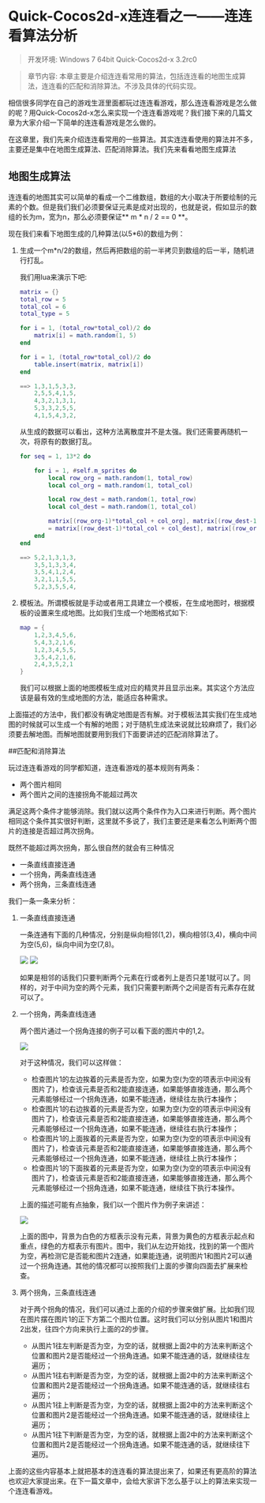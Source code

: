 # Quick-Cocos2d-x连连看之一——连连看算法分析

> 开发环境:
Windows 7 64bit
Quick-Cocos2d-x 3.2rc0

>章节内容:
本章主要是介绍连连看常用的算法，包括连连看的地图生成算法，连连看的匹配和消除算法。不涉及具体的代码实现。

相信很多同学在自己的游戏生涯里面都玩过连连看游戏，那么连连看游戏是怎么做的呢？用Quick-Cocos2d-x怎么来实现一个连连看游戏呢？我们接下来的几篇文章为大家介绍一下简单的连连看游戏是怎么做的。

在这章里，我们先来介绍连连看常用的一些算法。其实连连看使用的算法并不多，主要还是集中在地图生成算法、匹配消除算法。我们先来看看地图生成算法

## 地图生成算法

连连看的地图其实可以简单的看成一个二维数组，数组的大小取决于所要绘制的元素的个数。但是我们我们必须要保证元素是成对出现的，也就是说，假如显示的数组的长为m，宽为n，那么必须要保证** m \* n / 2 == 0 **。

现在我们来看下地图生成的几种算法(以5*6)的数组为例：

1. 生成一个m*n/2的数组，然后再把数组的前一半拷贝到数组的后一半，随机进行打乱。

    我们用lua来演示下吧:

    ```lua
    matrix = {}
    total_row = 5
    total_col = 6
    total_type = 5

    for i = 1, (total_row*total_col)/2 do
        matrix[i] = math.random(1, 5)
    end

    for i = 1, (total_row*total_col)/2 do
        table.insert(matrix, matrix[i])
    end
    
    ==> 1,3,1,5,3,3,
        2,5,5,4,1,5,
        4,3,2,1,3,1,
        5,3,3,2,5,5,
        4,1,5,4,3,2,
    ```
    从生成的数据可以看出，这种方法离散度并不是太强。我们还需要再随机一次，将原有的数据打乱。
    
    ```lua
    for seq = 1, 13*2 do

        for i = 1, #self.m_sprites do
            local row_org = math.random(1, total_row)
            local col_org = math.random(1, total_col)

            local row_dest = math.random(1, total_row)
            local col_dest = math.random(1, total_col)

            matrix[(row_org-1)*total_col + col_org], matrix[(row_dest-1)*total_col + col_dest]
            = matrix[(row_dest-1)*total_col + col_dest], matrix[(row_org-1)*total_col + col_org]
        end
    end
    
    ==> 5,2,1,3,1,3,
        3,5,1,3,3,4,
        3,5,4,1,2,4,
        3,2,1,1,5,5,
        5,2,3,5,5,4,
    
	```

2. 模板法。所谓模板就是手动或者用工具建立一个模板，在生成地图时，根据模板的设置来生成地图。比如我们生成一个地图格式如下:

	```lua
    map = {
    	1,2,3,4,5,6,
        5,4,3,2,1,6,
        1,2,3,4,5,5,
        3,5,4,2,1,6,
        2,4,3,5,2,1
    }
    ```
    我们可以根据上面的地图模板生成对应的精灵并且显示出来。其实这个方法应该是最有效的生成地图的方法，能适应各种需求。

上面描述的方法中，我们都没有确定地图是否有解。对于模板法其实我们在生成地图的时候就可以生成一个有解的地图；对于随机生成法来说就比较麻烦了，我们必须要去解地图。而解地图就要用到我们下面要讲述的匹配消除算法了。

##匹配和消除算法

玩过连连看游戏的同学都知道，连连看游戏的基本规则有两条：

* 两个图片相同
* 两个图片之间的连接拐角不能超过两次

满足这两个条件才能够消除。我们就以这两个条件作为入口来进行判断。两个图片相同这个条件其实很好判断，这里就不多说了，我们主要还是来看怎么判断两个图片的连接是否超过两次拐角。

既然不能超过两次拐角，那么很自然的就会有三种情况

* 一条直线直接连通
* 一个拐角，两条直线连通
* 两个拐角，三条直线连通

我们一条一条来分析：

1. 一条直线直接连通

	一条连通有下面的几种情况，分别是纵向相邻(1,2)，横向相邻(3,4)，横向中间为空(5,6)，纵向中间为空(7,8)。
    
    ![](res/link_type1.png) ![](res/link_type1_2.png)
    
    如果是相邻的话我们只要判断两个元素在行或者列上是否只差1就可以了。同样的，对于中间为空的两个元素，我们只需要判断两个之间是否有元素存在就可以了。
    
2. 一个拐角，两条直线连通
	
    两个图片通过一个拐角连接的例子可以看下面的图片中的1,2。
    
    ![](res/link_type2.png)
    
    对于这种情况，我们可以这样做：
	
    * 检查图片1的左边挨着的元素是否为空，如果为空(为空的项表示中间没有图片了)，检查该元素是否和2能直接连通，如果能够直接连通，那么两个元素能够经过一个拐角连通，如果不能连通，继续往左执行本操作；
    * 检查图片1的右边挨着的元素是否为空，如果为空(为空的项表示中间没有图片了)，检查该元素是否和2能直接连通，如果能够直接连通，那么两个元素能够经过一个拐角连通，如果不能连通，继续往右执行本操作；
    * 检查图片1的上面挨着的元素是否为空，如果为空(为空的项表示中间没有图片了)，检查该元素是否和2能直接连通，如果能够直接连通，那么两个元素能够经过一个拐角连通，如果不能连通，继续往上执行本操作；
    * 检查图片1的下面挨着的元素是否为空，如果为空(为空的项表示中间没有图片了)，检查该元素是否和2能直接连通，如果能够直接连通，那么两个元素能够经过一个拐角连通，如果不能连通，继续往下执行本操作。

	上面的描述可能有点抽象，我们以一个图片作为例子来讲述：
    
    ![](./res/link_onecorner.png)
    
    上面的图中，背景为白色的方框表示没有元素，背景为黄色的方框表示起点和重点，绿色的方框表示有图片。图中，我们从左边开始找，找到的第一个图片为空，再检测它是否能和图片2连通，如果能连通，说明图片1和图片2可以通过一个拐角连通。其他的情况都可以按照我们上面的步骤向四面去扩展来检查。
    
3. 两个拐角，三条直线连通

	对于两个拐角的情况，我们可以通过上面的介绍的步骤来做扩展。比如我们现在图片摆在图片1的正下方第二个图片位置。这时我们可以分别从图片1和图片2出发，往四个方向来执行上面的2的步骤。
    * 从图片1往左判断是否为空，为空的话，就根据上面2中的方法来判断这个位置和图片2是否能经过一个拐角连通。如果不能连通的话，就继续往左遍历；
    * 从图片1往右判断是否为空，为空的话，就根据上面2中的方法来判断这个位置和图片2是否能经过一个拐角连通。如果不能连通的话，就继续往右遍历；
    * 从图片1往上判断是否为空，为空的话，就根据上面2中的方法来判断这个位置和图片2是否能经过一个拐角连通。如果不能连通的话，就继续往上遍历；
    * 从图片1往下判断是否为空，为空的话，就根据上面2中的方法来判断这个位置和图片2是否能经过一个拐角连通。如果不能连通的话，就继续往下遍历。

上面的这些内容基本上就把基本的连连看的算法提出来了，如果还有更高阶的算法也欢迎大家提出来。在下一篇文章中，会给大家讲下怎么基于以上的算法来实现一个连连看游戏。